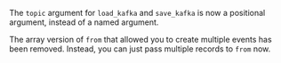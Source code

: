 The `topic` argument for `load_kafka` and `save_kafka` is now a positional
argument, instead of a named argument.

The array version of `from` that allowed you to create multiple events has been
removed. Instead, you can just pass multiple records to `from` now.
